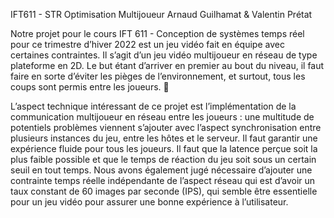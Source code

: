 IFT611 - STR
Optimisation Multijoueur
Arnaud Guilhamat & Valentin Prétat

Notre projet pour le cours IFT 611 - Conception de systèmes temps réel pour ce trimestre d’hiver 2022 est un jeu vidéo fait en équipe avec certaines contraintes.
Il s’agit d’un jeu vidéo multijoueur en réseau de type plateforme en 2D. Le but étant d’arriver en premier au bout du niveau, il faut faire en sorte d’éviter les pièges de l’environnement, et surtout, tous les coups sont permis entre les joueurs. 🙂

L’aspect technique intéressant de ce projet est l’implémentation de la communication multijoueur en réseau entre les joueurs : une multitude de potentiels problèmes viennent s’ajouter avec l’aspect synchronisation entre plusieurs instances du jeu, entre les hôtes et le serveur.
Il faut garantir une expérience fluide pour tous les joueurs. Il faut que la latence perçue soit la plus faible possible et que le temps de réaction du jeu soit sous un certain seuil en tout temps. 
Nous avons également jugé nécessaire d’ajouter une contrainte temps réelle indépendante de l’aspect réseau qui est d’avoir un taux constant de 60 images par seconde (IPS), qui semble être essentielle pour un jeu vidéo pour assurer une bonne expérience à l’utilisateur.
